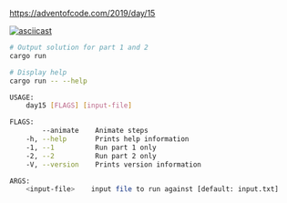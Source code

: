 https://adventofcode.com/2019/day/15

[![asciicast](https://asciinema.org/a/k1HvutDVVOudF8xESFfFVnGjq.svg)](https://asciinema.org/a/k1HvutDVVOudF8xESFfFVnGjq)

```bash
# Output solution for part 1 and 2
cargo run

# Display help
cargo run -- --help

USAGE:
    day15 [FLAGS] [input-file]

FLAGS:
        --animate    Animate steps
    -h, --help       Prints help information
    -1, --1          Run part 1 only
    -2, --2          Run part 2 only
    -V, --version    Prints version information

ARGS:
    <input-file>    input file to run against [default: input.txt]
```

